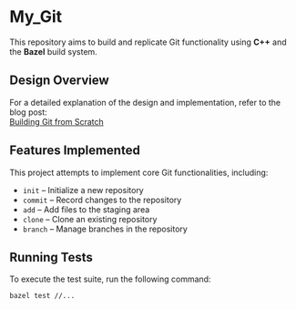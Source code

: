 # My_Git

This repository aims to build and replicate Git functionality using **C++** and the **Bazel** build system.

## Design Overview
For a detailed explanation of the design and implementation, refer to the blog post:  
[Building Git from Scratch](https://psalian268274853.wordpress.com/2025/02/22/hmm-let-me-build-git/)

## Features Implemented
This project attempts to implement core Git functionalities, including:
- `init` – Initialize a new repository  
- `commit` – Record changes to the repository  
- `add` – Add files to the staging area  
- `clone` – Clone an existing repository  
- `branch` – Manage branches in the repository  

## Running Tests
To execute the test suite, run the following command:  
```sh
bazel test //...